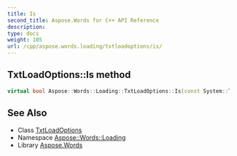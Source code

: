 ```yaml
---
title: Is
second_title: Aspose.Words for C++ API Reference
description: 
type: docs
weight: 105
url: /cpp/aspose.words.loading/txtloadoptions/is/
---
```

## TxtLoadOptions::Is method




```cpp
virtual bool Aspose::Words::Loading::TxtLoadOptions::Is(const System::TypeInfo &target) const override
```

## See Also

* Class [TxtLoadOptions](../)
* Namespace [Aspose::Words::Loading](../../)
* Library [Aspose.Words](../../../)
